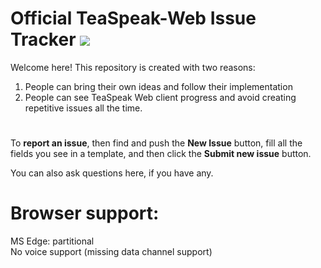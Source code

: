 # Official TeaSpeak-Web Issue Tracker ![](https://travis-ci.org/TeaSpeak/TeaWeb.svg?branch=master)

Welcome here! This repository is created with two reasons:
1. People can bring their own ideas and follow their implementation
2. People can see TeaSpeak Web client progress and avoid creating repetitive issues all the time.

#
To **report an issue**, then find and push the **New Issue** button, fill all the fields you see in a template, and then click the **Submit new issue** button.


You can also ask questions here, if you have any.

# Browser support:
MS Edge: partitional  
    No voice support (missing data channel support)
    
   
